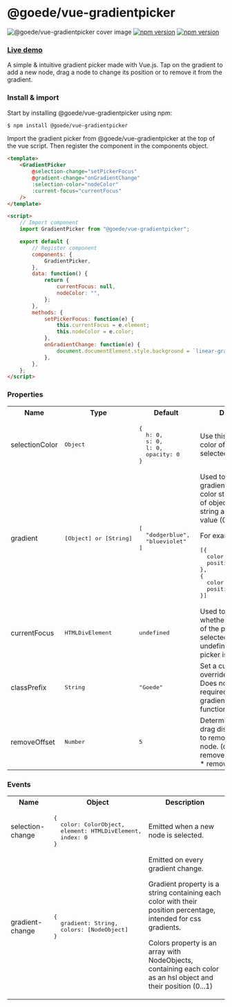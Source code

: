 # @goede/vue-gradientpicker

![@goede/vue-gradientpicker cover image](https://goede.site/gradientpicker/gradient-picker-cover.png)
[![npm version](https://img.shields.io/npm/v/@goede/vue-gradientpicker.svg?style=flat)](https://www.npmjs.com/package/@goede/vue-gradientpicker "View this project on npm")
[![npm version](https://img.shields.io/npm/dt/@goede/vue-gradientpicker.svg?style=flat)](https://www.npmjs.com/package/@goede/vue-gradientpicker "View this project on npm")

### [Live demo](https://goede.site/gradientpicker/index.html "Live demo")

A simple & intuitive gradient picker made with Vue.js. Tap on the gradient to add a new node, drag a node to change its position or to remove it from the gradient.

### Install & import

Start by installing @goede/vue-gradientpicker using npm:

```bash
$ npm install @goede/vue-gradientpicker
```

Import the gradient picker from @goede/vue-gradientpicker at the top of the vue script. Then register the component in the components object.

```html
<template>
	<GradientPicker
		@selection-change="setPickerFocus"
		@gradient-change="onGradientChange"
		:selection-color="nodeColor"
		:current-focus="currentFocus"
	/>
</template>

<script>
	// Import component
	import GradientPicker from "@goede/vue-gradientpicker";

	export default {
		// Register component
		components: {
			GradientPicker,
		},
		data: function() {
			return {
				currentFocus: null,
				nodeColor: "",
			};
		},
		methods: {
			setPickerFocus: function(e) {
				this.currentFocus = e.element;
				this.nodeColor = e.color;
			},
			onGradientChange: function(e) {
				document.documentElement.style.background = `linear-gradient(to right, ${colors.gradient})`;
			},
		},
	};
</script>
```

### Properties

<table>
<tr>
	<th>Name</th>
	<th>Type</th>
	<th>Default</th>
	<th>Description</th>
</tr>
<tr>
	<td>selectionColor</td>
	<td><pre class="javascript">Object</pre></td>
	<td><pre class="javascript">{
  h: 0, 
  s: 0, 
  l: 0, 
  opacity: 0
}</pre></td>
	<td>Use this prop to set the color of the current selected node.</td>
</tr>
<tr>
	<td>gradient</td>
	<td><pre class="javascript">[Object] or [String]</pre></td>
		<td><pre class="javascript">[
  "dodgerblue", 
  "blueviolet"
]</pre></td>
	<td>Used to initialize the gradient. An array of color strings or an array of objects with a color string and a position value (0...1) properties.

For example;

<pre>[{ 
  color: "dodgerblue", 
  position: 0.3 
},
{ 
  color: "blueviolet", 
  position: 0.8 
}]</pre></td>
</tr>
<tr>
	<td>currentFocus</td>
	<td><pre class="javascript">HTMLDivElement</pre></td>
	<td><pre class="javascript">undefined</pre></td>
	<td>Used to determine whether this instance of the picker is selected. Leave undefined if a single picker is used.</td>
</tr>
<tr>
	<td>classPrefix</td>
	<td><pre class="javascript">String</pre></td>
	<td><pre class="javascript">"Goede"</pre></td>
	<td>Set a custom class to override default styling. Does not remove required classes for the gradient picker to function.</td>
</tr>
<tr>
<td>removeOffset</td>
	<td><pre class="javascript">Number</pre></td>
	<td><pre class="javascript">5</pre></td>
	<td>Determines the vertical drag distance required to remove a selected node.
(distance to remove = pickerHeight * removeOffset)</td>
</tr>
</table>

### Events

<table>
<tr>
	<th>Name</th>
	<th>Object</th>
	<th>Description</th>
</tr>
<tr>
	<td>selection-change</td>
	<td><pre class="javascript">{
  color: ColorObject,
  element: HTMLDivElement,
  index: 0
}</pre></td>
	<td>Emitted when a new node is selected.</td>
</tr>
<tr>
	<td>gradient-change</td>
	<td><pre class="javascript">{
  gradient: String,
  colors: [NodeObject]
}</pre></td>
	<td>Emitted on every gradient change.

Gradient property is a string containing each color with their position percentage, intended for css gradients.

Colors property is an array with NodeObjects, containing each color as an hsl object and their position (0...1)</td>

</tr>
</table>
